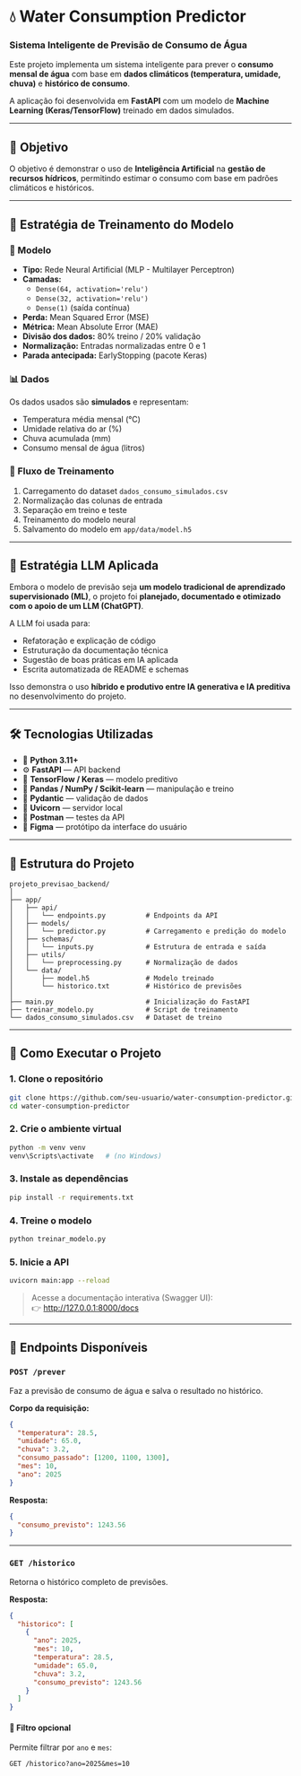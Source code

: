 # 💧 Water Consumption Predictor  
### Sistema Inteligente de Previsão de Consumo de Água

Este projeto implementa um sistema inteligente para prever o **consumo mensal de água** com base em **dados climáticos (temperatura, umidade, chuva)** e **histórico de consumo**.  

A aplicação foi desenvolvida em **FastAPI** com um modelo de **Machine Learning (Keras/TensorFlow)** treinado em dados simulados.  

---

## 📌 Objetivo

O objetivo é demonstrar o uso de **Inteligência Artificial** na **gestão de recursos hídricos**, permitindo estimar o consumo com base em padrões climáticos e históricos.  


---

## 🧠 Estratégia de Treinamento do Modelo

### 🔬 Modelo
- **Tipo:** Rede Neural Artificial (MLP - Multilayer Perceptron)
- **Camadas:**
  - `Dense(64, activation='relu')`
  - `Dense(32, activation='relu')`
  - `Dense(1)` (saída contínua)
- **Perda:** Mean Squared Error (MSE)
- **Métrica:** Mean Absolute Error (MAE)
- **Divisão dos dados:** 80% treino / 20% validação
- **Normalização:** Entradas normalizadas entre 0 e 1
- **Parada antecipada:** EarlyStopping (pacote Keras)

### 📊 Dados
Os dados usados são **simulados** e representam:
- Temperatura média mensal (°C)
- Umidade relativa do ar (%)
- Chuva acumulada (mm)
- Consumo mensal de água (litros)

### 🧩 Fluxo de Treinamento
1. Carregamento do dataset `dados_consumo_simulados.csv`  
2. Normalização das colunas de entrada  
3. Separação em treino e teste  
4. Treinamento do modelo neural  
5. Salvamento do modelo em `app/data/model.h5`

---

## 🧠 Estratégia LLM Aplicada

Embora o modelo de previsão seja **um modelo tradicional de aprendizado supervisionado (ML)**, o projeto foi **planejado, documentado e otimizado com o apoio de um LLM (ChatGPT)**.

A LLM foi usada para:
- Refatoração e explicação de código  
- Estruturação da documentação técnica  
- Sugestão de boas práticas em IA aplicada  
- Escrita automatizada de README e schemas  

Isso demonstra o uso **híbrido e produtivo entre IA generativa e IA preditiva** no desenvolvimento do projeto.

---

## 🛠️ Tecnologias Utilizadas

- 🐍 **Python 3.11+**  
- ⚙️ **FastAPI** — API backend  
- 🤖 **TensorFlow / Keras** — modelo preditivo  
- 🧮 **Pandas / NumPy / Scikit-learn** — manipulação e treino  
- 🧾 **Pydantic** — validação de dados  
- 🚀 **Uvicorn** — servidor local  
- 📘 **Postman** — testes da API  
- 🎨 **Figma** — protótipo da interface do usuário  

---


## 📁 Estrutura do Projeto

```
projeto_previsao_backend/
│
├── app/
│   ├── api/
│   │   └── endpoints.py          # Endpoints da API
│   ├── models/
│   │   └── predictor.py          # Carregamento e predição do modelo
│   ├── schemas/
│   │   └── inputs.py             # Estrutura de entrada e saída
│   ├── utils/
│   │   └── preprocessing.py      # Normalização de dados
│   └── data/
│       ├── model.h5              # Modelo treinado
│       └── historico.txt         # Histórico de previsões
│
├── main.py                       # Inicialização do FastAPI
├── treinar_modelo.py             # Script de treinamento
└── dados_consumo_simulados.csv   # Dataset de treino
```

---

## 🚀 Como Executar o Projeto

### 1. Clone o repositório

```bash
git clone https://github.com/seu-usuario/water-consumption-predictor.git
cd water-consumption-predictor
```

### 2. Crie o ambiente virtual

```bash
python -m venv venv
venv\Scripts\activate   # (no Windows)
```

### 3. Instale as dependências

```bash
pip install -r requirements.txt
```

### 4. Treine o modelo

```bash
python treinar_modelo.py
```

### 5. Inicie a API

```bash
uvicorn main:app --reload
```

> Acesse a documentação interativa (Swagger UI):  
👉 http://127.0.0.1:8000/docs

---

## 📡 Endpoints Disponíveis

### `POST /prever`

Faz a previsão de consumo de água e salva o resultado no histórico.

**Corpo da requisição:**

```json
{
  "temperatura": 28.5,
  "umidade": 65.0,
  "chuva": 3.2,
  "consumo_passado": [1200, 1100, 1300],
  "mes": 10,
  "ano": 2025
}
```

**Resposta:**

```json
{
  "consumo_previsto": 1243.56
}
```

---

### `GET /historico`

Retorna o histórico completo de previsões.

**Resposta:**

```json
{
  "historico": [
    {
      "ano": 2025,
      "mes": 10,
      "temperatura": 28.5,
      "umidade": 65.0,
      "chuva": 3.2,
      "consumo_previsto": 1243.56
    }
  ]
}
```

#### 🔎 Filtro opcional

Permite filtrar por `ano` e `mes`:

```
GET /historico?ano=2025&mes=10
```
